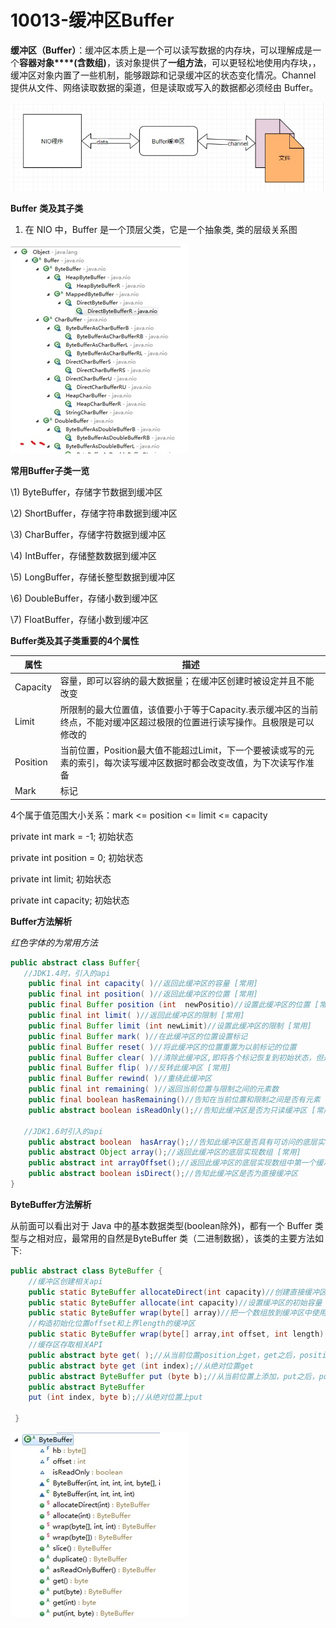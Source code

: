 # 10013-缓冲区Buffer

**缓冲区（****Buffer****）**：缓冲区本质上是一个可以读写数据的内存块，可以理解成是一个**容器对象****(****含数组****)**，该对象提供了**一组方法**，可以更轻松地使用内存块，，缓冲区对象内置了一些机制，能够跟踪和记录缓冲区的状态变化情况。Channel 提供从文件、网络读取数据的渠道，但是读取或写入的数据都必须经由 Buffer。

![100013-1](images/100013-1.jpg)

**Buffer** **类及其子类**

1) 在 NIO 中，Buffer 是一个顶层父类，它是一个抽象类, 类的层级关系图

![100013-2](images/100013-2.jpg)

**常用****Buffer****子类一览**

\1) ByteBuffer，存储字节数据到缓冲区

\2) ShortBuffer，存储字符串数据到缓冲区

\3) CharBuffer，存储字符数据到缓冲区	

\4) IntBuffer，存储整数数据到缓冲区

\5) LongBuffer，存储长整型数据到缓冲区

\6) DoubleBuffer，存储小数到缓冲区

\7) FloatBuffer，存储小数到缓冲区

**Buffer类及其子类重要的4个属性**

| **属性** | **描述**                                                     |
| -------- | ------------------------------------------------------------ |
| Capacity | 容量，即可以容纳的最大数据量；在缓冲区创建时被设定并且不能改变 |
| Limit    | 所限制的最大位置值，该值要小于等于Capacity.表示缓冲区的当前终点，不能对缓冲区超过极限的位置进行读写操作。且极限是可以修改的 |
| Position | 当前位置，Position最大值不能超过Limit，下一个要被读或写的元素的索引，每次读写缓冲区数据时都会改变改值，为下次读写作准备 |
| Mark     | 标记                                                         |

4个属于值范围大小关系：mark <= position <= limit <= capacity

  private int mark = -1; 初始状态

  private int position = 0; 初始状态

  private int limit;  初始状态

  private int capacity; 初始状态

**Buffer方法解析**

*红色字体的为常用方法*

```java
public abstract class Buffer{
   //JDK1.4时，引入的api
    public final int capacity( )//返回此缓冲区的容量 [常用]
    public final int position( )//返回此缓冲区的位置 [常用]
    public final Buffer position (int  newPositio)//设置此缓冲区的位置 [常用]
    public final int limit( )//返回此缓冲区的限制 [常用]
    public final Buffer limit (int newLimit)//设置此缓冲区的限制 [常用]
    public final Buffer mark( )//在此缓冲区的位置设置标记
    public final Buffer reset( )//将此缓冲区的位置重置为以前标记的位置
    public final Buffer clear( )//清除此缓冲区,即将各个标记恢复到初始状态，但是数据并没有真正擦除,后面操作会覆盖 [常用]
    public final Buffer flip( )//反转此缓冲区 [常用]
    public final Buffer rewind( )//重绕此缓冲区
    public final int remaining( )//返回当前位置与限制之间的元素数
    public final boolean hasRemaining()//告知在当前位置和限制之间是否有元素 [常用]
    public abstract boolean isReadOnly();//告知此缓冲区是否为只读缓冲区 [常用]

   //JDK1.6时引入的api
    public abstract boolean  hasArray();//告知此缓冲区是否具有可访问的底层实现数组 [常用]
    public abstract Object array();//返回此缓冲区的底层实现数组 [常用]
    public abstract int arrayOffset();//返回此缓冲区的底层实现数组中第一个缓冲区元素的偏移量
    public abstract boolean isDirect();//告知此缓冲区是否为直接缓冲区
}
```



**ByteBuffer方法解析**

从前面可以看出对于 Java 中的基本数据类型(boolean除外)，都有一个 Buffer 类型与之相对应，最常用的自然是ByteBuffer 类（二进制数据），该类的主要方法如下:

```java
public abstract class ByteBuffer {
    //缓冲区创建相关api
    public static ByteBuffer allocateDirect(int capacity)//创建直接缓冲区
    public static ByteBuffer allocate(int capacity)//设置缓冲区的初始容量
    public static ByteBuffer wrap(byte[] array)//把一个数组放到缓冲区中使用
    //构造初始化位置offset和上界length的缓冲区
    public static ByteBuffer wrap(byte[] array,int offset, int length)
    //缓存区存取相关API
    public abstract byte get( );//从当前位置position上get，get之后，position会自动+1
    public abstract byte get (int index);//从绝对位置get
    public abstract ByteBuffer put (byte b);//从当前位置上添加，put之后，position会自动+1
    public abstract ByteBuffer
    put (int index, byte b);//从绝对位置上put

 }
```



![100013-3](images/100013-3.jpg)